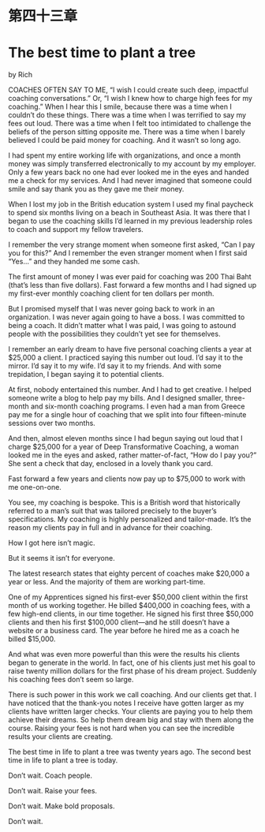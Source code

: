 # 第四十三章

# The best time to plant a tree

by Rich

COACHES OFTEN SAY TO ME, “I wish I could create such deep, impactful coaching conversations.” Or, “I wish I knew how to charge high fees for my coaching.” When I hear this I smile, because there was a time when I couldn’t do these things. There was a time when I was terrified to say my fees out loud. There was a time when I felt too intimidated to challenge the beliefs of the person sitting opposite me. There was a time when I barely believed I could be paid money for coaching. And it wasn’t so long ago.

I had spent my entire working life with organizations, and once a month money was simply transferred electronically to my account by my employer. Only a few years back no one had ever looked me in the eyes and handed me a check for my services. And I had never imagined that someone could smile and say thank you as they gave me their money.

When I lost my job in the British education system I used my final paycheck to spend six months living on a beach in Southeast Asia. It was there that I began to use the coaching skills I’d learned in my previous leadership roles to coach and support my fellow travelers.

I remember the very strange moment when someone first asked, “Can I pay you for this?” And I remember the even stranger moment when I first said “Yes...” and they handed me some cash.

The first amount of money I was ever paid for coaching was 200 Thai Baht (that’s less than five dollars). Fast forward a few months and I had signed up my first-ever monthly coaching client for ten dollars per month.

But I promised myself that I was never going back to work in an organization. I was never again going to have a boss. I was committed to being a coach. It didn’t matter what I was paid, I was going to astound people with the possibilities they couldn’t yet see for themselves.

I remember an early dream to have five personal coaching clients a year at $25,000 a client. I practiced saying this number out loud. I’d say it to the mirror. I’d say it to my wife. I’d say it to my friends. And with some trepidation, I began saying it to potential clients.

At first, nobody entertained this number. And I had to get creative. I helped someone write a blog to help pay my bills. And I designed smaller, three-month and six-month coaching programs. I even had a man from Greece pay me for a single hour of coaching that we split into four fifteen-minute sessions over two months.

And then, almost eleven months since I had begun saying out loud that I charge $25,000 for a year of Deep Transformative Coaching, a woman looked me in the eyes and asked, rather matter-of-fact, “How do I pay you?” She sent a check that day, enclosed in a lovely thank you card.

Fast forward a few years and clients now pay up to $75,000 to work with me one-on-one.

You see, my coaching is bespoke. This is a British word that historically referred to a man’s suit that was tailored precisely to the buyer’s specifications. My coaching is highly personalized and tailor-made. It’s the reason my clients pay in full and in advance for their coaching.

How I got here isn’t magic.

But it seems it isn’t for everyone.

The latest research states that eighty percent of coaches make $20,000 a year or less. And the majority of them are working part-time.

One of my Apprentices signed his first-ever $50,000 client within the first month of us working together. He billed $400,000 in coaching fees, with a few high-end clients, in our time together. He signed his first three $50,000 clients and then his first $100,000 client—and he still doesn’t have a website or a business card. The year before he hired me as a coach he billed $15,000.

And what was even more powerful than this were the results his clients began to generate in the world. In fact, one of his clients just met his goal to raise twenty million dollars for the first phase of his dream project. Suddenly his coaching fees don’t seem so large.

There is such power in this work we call coaching. And our clients get that. I have noticed that the thank-you notes I receive have gotten larger as my clients have written larger checks. Your clients are paying you to help them achieve their dreams. So help them dream big and stay with them along the course. Raising your fees is not hard when you can see the incredible results your clients are creating.

The best time in life to plant a tree was twenty years ago. The second best time in life to plant a tree is today.

  Don’t wait. Coach people.

  Don’t wait. Raise your fees.

  Don’t wait. Make bold proposals.

  Don’t wait.
